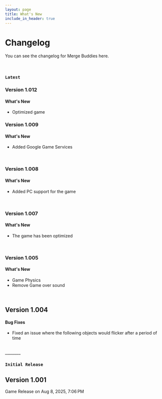 ```yaml
---
layout: page
title: What's New
include_in_header: true
---
```


# Changelog
You can see the changelog for Merge Buddies here.

<br>

### `Latest`

### **Version 1.012**

#### What's New
- Optimized game


### **Version 1.009**

#### What's New
- Added Google Game Services

<br>

### **Version 1.008**

#### What's New
- Added PC support for the game

<br>

### **Version 1.007**

#### What's New
- The game has been optimized

<br>

### **Version 1.005**

#### What's New
- Game Physics
- Remove Game over sound

<br>

## **Version 1.004**

#### Bug Fixes
- Fixed an issue where the following objects would flicker after a period of time

<br>
________

### `Initial Release`

## **Version 1.001**
Game Release on Aug 8, 2025, 7:06 PM

<br>